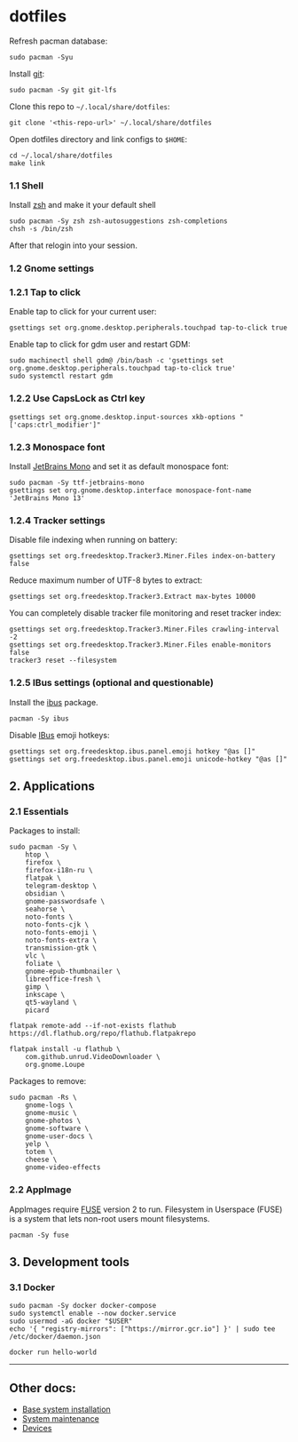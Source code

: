 # dotfiles

Refresh pacman database:

```shell
sudo pacman -Syu
```

Install [git](https://wiki.archlinux.org/title/git):

```shell
sudo pacman -Sy git git-lfs
```

Clone this repo to `~/.local/share/dotfiles`:

```shell
git clone '<this-repo-url>' ~/.local/share/dotfiles
```

Open dotfiles directory and link configs to `$HOME`:

```shell
cd ~/.local/share/dotfiles
make link
```

### 1.1 **Shell**

Install [zsh](https://wiki.archlinux.org/title/zsh) and make it your default shell 

```shell
sudo pacman -Sy zsh zsh-autosuggestions zsh-completions
chsh -s /bin/zsh
```

After that relogin into your session.

### 1.2 **Gnome settings**

### 1.2.1 **Tap to click**

Enable tap to click for your current user:

```shell
gsettings set org.gnome.desktop.peripherals.touchpad tap-to-click true
```

Enable tap to click for gdm user and restart GDM:

```shell
sudo machinectl shell gdm@ /bin/bash -c 'gsettings set org.gnome.desktop.peripherals.touchpad tap-to-click true'
sudo systemctl restart gdm
```

### 1.2.2 **Use CapsLock as Ctrl key**

```shell
gsettings set org.gnome.desktop.input-sources xkb-options "['caps:ctrl_modifier']"
```

### 1.2.3 **Monospace font**

Install [JetBrains Mono](https://www.jetbrains.com/lp/mono/) and set it as default monospace font:

```shell
sudo pacman -Sy ttf-jetbrains-mono
gsettings set org.gnome.desktop.interface monospace-font-name 'JetBrains Mono 13'
```

### 1.2.4 **Tracker settings**

Disable file indexing when running on battery:

```shell
gsettings set org.freedesktop.Tracker3.Miner.Files index-on-battery false
```

Reduce maximum number of UTF-8 bytes to extract:

```shell
gsettings set org.freedesktop.Tracker3.Extract max-bytes 10000
```

You can completely disable tracker file monitoring and reset tracker index:

```shell
gsettings set org.freedesktop.Tracker3.Miner.Files crawling-interval -2
gsettings set org.freedesktop.Tracker3.Miner.Files enable-monitors false
tracker3 reset --filesystem
```

### 1.2.5 **IBus settings (optional and questionable)**

Install the [ibus](https://archlinux.org/packages/?name=ibus) package.

```shell
pacman -Sy ibus
```

Disable [IBus](https://wiki.archlinux.org/title/IBus) emoji hotkeys:

```shell
gsettings set org.freedesktop.ibus.panel.emoji hotkey "@as []"
gsettings set org.freedesktop.ibus.panel.emoji unicode-hotkey "@as []"
```

## 2. **Applications**

### 2.1 **Essentials**

Packages to install:

```shell
sudo pacman -Sy \
    htop \
    firefox \
    firefox-i18n-ru \
    flatpak \
    telegram-desktop \
    obsidian \
    gnome-passwordsafe \
    seahorse \
    noto-fonts \
    noto-fonts-cjk \
    noto-fonts-emoji \
    noto-fonts-extra \
    transmission-gtk \
    vlc \
    foliate \
    gnome-epub-thumbnailer \
    libreoffice-fresh \
    gimp \
    inkscape \
    qt5-wayland \
    picard

flatpak remote-add --if-not-exists flathub https://dl.flathub.org/repo/flathub.flatpakrepo

flatpak install -u flathub \
    com.github.unrud.VideoDownloader \
    org.gnome.Loupe
```

Packages to remove:

```shell
sudo pacman -Rs \
    gnome-logs \
    gnome-music \
    gnome-photos \
    gnome-software \
    gnome-user-docs \
    yelp \
    totem \
    cheese \
    gnome-video-effects
```

### 2.2 **AppImage**

AppImages require [FUSE](https://wiki.archlinux.org/title/FUSE) version 2 to run. Filesystem in Userspace (FUSE) is a system that lets non-root users mount filesystems.

```shell
pacman -Sy fuse
```

## 3. Development tools

### 3.1 Docker

```shell
sudo pacman -Sy docker docker-compose
sudo systemctl enable --now docker.service
sudo usermod -aG docker "$USER"
echo '{ "registry-mirrors": ["https://mirror.gcr.io"] }' | sudo tee /etc/docker/daemon.json

docker run hello-world
```

---

## Other docs:

- [Base system installation](docs/INSTALL.md)
- [System maintenance](docs/MAINTENANCE.md)
- [Devices](docs/DEVICES.md)
